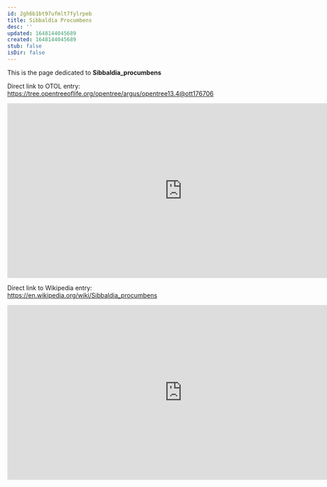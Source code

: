```yaml
---
id: 2gh6b1bt97ufmlt7fylrpeb
title: Sibbaldia Procumbens
desc: ''
updated: 1648144045689
created: 1648144045689
stub: false
isDir: false
---
```

This is the page dedicated to **Sibbaldia_procumbens**


Direct link to OTOL entry: https://tree.opentreeoflife.org/opentree/argus/opentree13.4@ott176706



<html>
    <body>
    <iframe src="https://tree.opentreeoflife.org/opentree/argus/opentree13.4@ott176706"
    width="800" height="400" frameborder="0" allowfullscreen> </iframe>
    </body>
</html>
    


Direct link to Wikipedia entry: https://en.wikipedia.org/wiki/Sibbaldia_procumbens



<html>
    <body>
    <iframe src="https://en.wikipedia.org/wiki/Sibbaldia_procumbens"
    width="800" height="400" frameborder="0" allowfullscreen> </iframe>
    </body>
</html>
    
